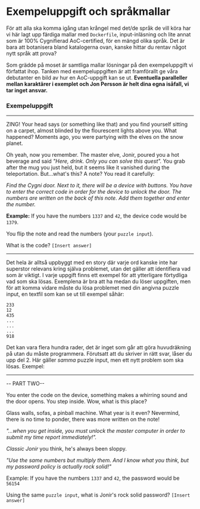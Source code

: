 # Exempeluppgift och språkmallar

För att alla ska komma igång utan krångel med det/de språk de vill köra har vi här lagt upp färdiga mallar med `Dockerfile`, input-inläsning och lite annat som är 100% Cygnifierad AoC-certified, för en mängd olika språk. Det är bara att botanisera bland katalogerna ovan, kanske hittar du rentav något nytt språk att prova?

Som grädde på moset är samtliga mallar lösningar på den exempeluppgift vi författat ihop. Tanken med exempeluppgiften är att framförallt ge våra debutanter en bild av hur en AoC-uppgift kan se ut. **Eventuella paralleller mellan karaktärer i exemplet och Jon Persson är helt dina egna isåfall, vi tar inget ansvar.**  

### Exempeluppgift

---
ZING! Your head says (or something like that) and you find yourself sitting on a carpet, almost blinded by the flourescent lights above you. What happened? Moments ago, you were partying with the elves on the snow planet. 

Oh yeah, now you remember. The master elve, Jonir, poured you a hot beverage and said _"Here, drink. Only you can solve this quest"._ You grab after the mug you just held, but it seems like it vanished during the teleportation. But...what's this? A note? You read it carefully:

_Find the Cygni door. Next to it, there will be a device with buttons. You have to enter the correct code in order for the device to unlock the door. The numbers are written on the back of this note. Add them together and enter the number._

**Example:** If you have the numbers `1337` and `42`, the device code would be `1379`.

You flip the note and read the numbers (your `puzzle input`).

What is the code? `[Insert answer]`

---

Det hela är alltså uppbyggt med en story där varje ord kanske inte har superstor relevans kring själva problemet, utan det gäller att identifiera vad som är viktigt. I varje uppgift finns ett exempel för att ytterligare förtydliga vad som ska lösas. Exemplena är bra att ha medan du löser uppgiften, men för att komma vidare måste du lösa problemet med din angivna puzzle input, en textfil som kan se ut till exempel såhär:

```
233
12
435
...
...
...
918
```

Det kan vara flera hundra rader, det är inget som går att göra huvudräkning på utan du måste programmera. Förutsatt att du skriver in rätt svar, låser du upp del 2. Här gäller _samma_ puzzle input, men ett nytt problem som ska lösas. Exempel:

---

-- PART TWO--

You enter the code on the device, something makes a whirring sound and the door opens. You step inside. Wow, what is this place? 

Glass walls, sofas, a pinball machine. What year is it even? Nevermind, there is no time to ponder, there was more written on the note! 

_"...when you get inside, you must unlock the master computer in order to submit my time report immediately!"._ 

_Classic Jonir_ you think, he's always been sloppy. 

_"Use the same numbers but multiply them. And I know what you think, but my password policy is actually rock solid!"_

Example: If you have the numbers `1337` and `42`, the password would be `56154`

Using the same `puzzle input`, what is Jonir's rock solid password? `[Insert answer]`
